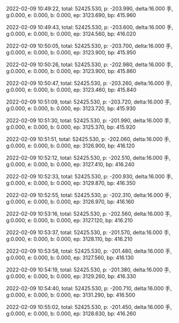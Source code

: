 2022-02-09 10:49:22, total: 52425.530, p: -203.990, delta:16.000 手, g:0.000, e: 0.000, b: 0.000, ep: 3123.690, bp: 415.960

2022-02-09 10:49:43, total: 52425.530, p: -203.600, delta:16.000 手, g:0.000, e: 0.000, b: 0.000, ep: 3124.560, bp: 416.020

2022-02-09 10:50:05, total: 52425.530, p: -203.700, delta:16.000 手, g:0.000, e: 0.000, b: 0.000, ep: 3123.900, bp: 415.950

2022-02-09 10:50:26, total: 52425.530, p: -202.980, delta:16.000 手, g:0.000, e: 0.000, b: 0.000, ep: 3123.900, bp: 415.860

2022-02-09 10:50:47, total: 52425.530, p: -203.260, delta:16.000 手, g:0.000, e: 0.000, b: 0.000, ep: 3123.460, bp: 415.840

2022-02-09 10:51:09, total: 52425.530, p: -203.720, delta:16.000 手, g:0.000, e: 0.000, b: 0.000, ep: 3123.720, bp: 415.930

2022-02-09 10:51:30, total: 52425.530, p: -201.990, delta:16.000 手, g:0.000, e: 0.000, b: 0.000, ep: 3125.370, bp: 415.920

2022-02-09 10:51:51, total: 52425.530, p: -202.060, delta:16.000 手, g:0.000, e: 0.000, b: 0.000, ep: 3126.900, bp: 416.120

2022-02-09 10:52:12, total: 52425.530, p: -202.510, delta:16.000 手, g:0.000, e: 0.000, b: 0.000, ep: 3127.410, bp: 416.240

2022-02-09 10:52:33, total: 52425.530, p: -200.930, delta:16.000 手, g:0.000, e: 0.000, b: 0.000, ep: 3129.870, bp: 416.350

2022-02-09 10:52:55, total: 52425.530, p: -202.310, delta:16.000 手, g:0.000, e: 0.000, b: 0.000, ep: 3126.970, bp: 416.160

2022-02-09 10:53:16, total: 52425.530, p: -202.560, delta:16.000 手, g:0.000, e: 0.000, b: 0.000, ep: 3127.120, bp: 416.210

2022-02-09 10:53:37, total: 52425.530, p: -201.570, delta:16.000 手, g:0.000, e: 0.000, b: 0.000, ep: 3128.110, bp: 416.210

2022-02-09 10:53:58, total: 52425.530, p: -201.480, delta:16.000 手, g:0.000, e: 0.000, b: 0.000, ep: 3127.560, bp: 416.130

2022-02-09 10:54:19, total: 52425.530, p: -201.380, delta:16.000 手, g:0.000, e: 0.000, b: 0.000, ep: 3129.260, bp: 416.330

2022-02-09 10:54:40, total: 52425.530, p: -200.710, delta:16.000 手, g:0.000, e: 0.000, b: 0.000, ep: 3131.290, bp: 416.500

2022-02-09 10:55:02, total: 52425.530, p: -201.450, delta:16.000 手, g:0.000, e: 0.000, b: 0.000, ep: 3128.630, bp: 416.260